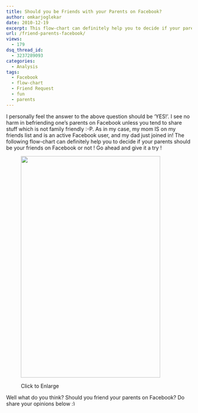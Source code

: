 ```yaml
---
title: Should you be Friends with your Parents on Facebook?
author: omkarjoglekar
date: 2010-12-19
excerpt: This flow-chart can definitely help you to decide if your parents should be your friends on Facebook or not ! Go ahead and give it a try !
url: /friend-parents-facebook/
views:
  - 179
dsq_thread_id:
  - 3237289093
categories:
  - Analysis
tags:
  - Facebook
  - flow-chart
  - Friend Request
  - fun
  - parents
---
```

I personally feel the answer to the above question should be &#8216;YES!&#8217;. I see no harm in befriending one&#8217;s parents on Facebook unless you tend to share stuff which is not family friendly :-P. As in my case, my mom IS on my friends list and is an active Facebook user, and my dad just joined in! The following flow-chart can definitely help you to decide if your parents should be your friends on Facebook or not ! Go ahead and give it a try !<figure id="attachment_4563" style="width: 378px;" class="wp-caption alignnone">

[<img class="size-large  wp-image-53890" src="http://cdn.devilsworkshop.org/files/2010/12/Facebook-Parents-Friend-378x600.gif" alt="" width="378" height="600" />][1]<figcaption class="wp-caption-text">Click to Enlarge</figcaption></figure> 

Well what do you think? Should you friend your parents on Facebook? Do share your opinions below <img src="http://devilsworkshop.org/wp-includes/images/smilies/simple-smile.png" alt=":)" class="wp-smiley" style="height: 1em; max-height: 1em;" />

 [1]: http://cdn.devilsworkshop.org/files/2010/12/Facebook-Parents-Friend.gif
